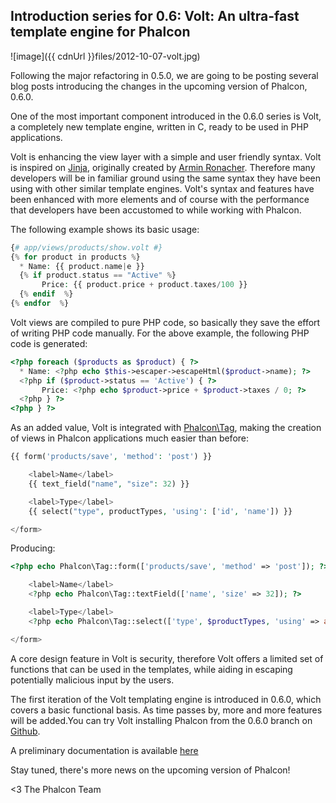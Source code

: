 ## Introduction series for 0.6: Volt: An ultra-fast template engine for Phalcon

![image]({{ cdnUrl }}files/2012-10-07-volt.jpg)

Following the major refactoring in 0.5.0, we are going to be posting several blog posts introducing the changes in the upcoming version of Phalcon, 0.6.0.

One of the most important component introduced in the 0.6.0 series is Volt, a completely new template engine, written in C, ready to be used in PHP applications.

Volt is enhancing the view layer with a simple and user friendly syntax. Volt is inspired on [Jinja](http://jinja.pocoo.org/), originally created by [Armin Ronacher](https://github.com/vito/chyrp/wiki/Twig-Reference). Therefore many developers will be in familiar ground using the same syntax they have been using with other similar template engines. Volt's syntax and features have been enhanced with more elements and of course with the performance that developers have been accustomed to while working with Phalcon.

The following example shows its basic usage:

```php
{# app/views/products/show.volt #}
{% for product in products %}
  * Name: {{ product.name|e }}
  {% if product.status == "Active" %}
       Price: {{ product.price + product.taxes/100 }}
  {% endif  %}
{% endfor  %}
```

Volt views are compiled to pure PHP code, so basically they save the effort of writing PHP code manually. For the above example, the following PHP code is generated:

```php
<?php foreach ($products as $product) { ?>
  * Name: <?php echo $this->escaper->escapeHtml($product->name); ?>
  <?php if ($product->status == 'Active') { ?>
       Price: <?php echo $product->price + $product->taxes / 0; ?>
  <?php } ?>
<?php } ?>
```

As an added value, Volt is integrated with [Phalcon\\Tag](https://docs.phalconphp.com/en/latest/reference/tags.html), making the creation of views in Phalcon applications much easier than before:

```php
{{ form('products/save', 'method': 'post') }}

    <label>Name</label>
    {{ text_field("name", "size": 32) }}

    <label>Type</label>
    {{ select("type", productTypes, 'using': ['id', 'name']) }}

</form>
```

Producing:

```php
<?php echo Phalcon\Tag::form(['products/save', 'method' => 'post']); ?>

    <label>Name</label>
    <?php echo Phalcon\Tag::textField(['name', 'size' => 32]); ?>

    <label>Type</label>
    <?php echo Phalcon\Tag::select(['type', $productTypes, 'using' => array('id', 'name')]); ?>

</form>
```

A core design feature in Volt is security, therefore Volt offers a limited set of functions that can be used in the templates, while aiding in escaping potentially malicious input by the users.

The first iteration of the Volt templating engine is introduced in 0.6.0, which covers a basic functional basis. As time passes by, more and more features will be added.You can try Volt installing Phalcon from the 0.6.0 branch on [Github](https://github.com/phalcon/cphalcon).

A preliminary documentation is available [here](https://docs.phalconphp.com/en/0.6.0/reference/volt.html)

Stay tuned, there's more news on the upcoming version of Phalcon!


<3 The Phalcon Team
